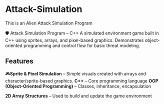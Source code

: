 # Attack-Simulation
This is an Alien Attack Simulation Program

🛡️ Attack Simulation Program – C++
A simulated environment game built in C++ using sprites, arrays, and pixel-based graphics. Demonstrates object-oriented programming and control flow for basic threat modeling.

## Features

🎮**Sprite & Pixel Simulation** – Simple visuals created with arrays and character/sprite-based graphics.
**C++** – Core programming language
**OOP (Object-Oriented Programming)** – Classes, inheritance, encapsulation

**2D Array Structures** – Used to build and update the game environment
